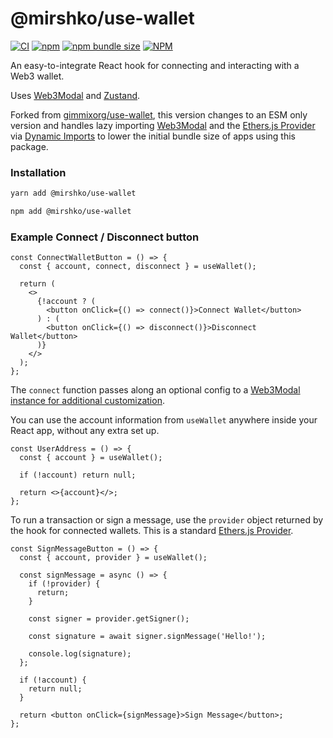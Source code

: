 # @mirshko/use-wallet

[![CI](https://github.com/mirshko/use-wallet/actions/workflows/main.yml/badge.svg)](https://github.com/mirshko/use-wallet/actions/workflows/main.yml) [![npm](https://img.shields.io/npm/v/@mirshko/use-wallet)](https://www.npmjs.com/package/@mirshko/use-wallet) [![npm bundle size](https://badgen.net/bundlephobia/minzip/@mirshko/use-wallet)](https://bundlephobia.com/package/@mirshko/use-wallet) [![NPM](https://img.shields.io/npm/l/@mirshko/use-wallet)](https://www.npmjs.com/package/@mirshko/use-wallet)

An easy-to-integrate React hook for connecting and interacting with a Web3 wallet.

Uses [Web3Modal](https://github.com/Web3Modal/web3modal) and [Zustand](https://github.com/pmndrs/zustand).

Forked from [gimmixorg/use-wallet](https://github.com/gimmixorg/use-wallet), this version changes to an ESM only version and handles lazy importing [Web3Modal](https://github.com/Web3Modal/web3modal) and the [Ethers.js Provider](https://docs.ethers.io/v5/api/providers/provider/) via [Dynamic Imports](https://developer.mozilla.org/en-US/docs/Web/JavaScript/Reference/Statements/import#dynamic_imports) to lower the initial bundle size of apps using this package.

### Installation

```sh
yarn add @mirshko/use-wallet
```

```sh
npm add @mirshko/use-wallet
```

### Example Connect / Disconnect button

```tsx
const ConnectWalletButton = () => {
  const { account, connect, disconnect } = useWallet();

  return (
    <>
      {!account ? (
        <button onClick={() => connect()}>Connect Wallet</button>
      ) : (
        <button onClick={() => disconnect()}>Disconnect Wallet</button>
      )}
    </>
  );
};
```

The `connect` function passes along an optional config to a [Web3Modal instance for additional customization](https://github.com/Web3Modal/web3modal#usage).

You can use the account information from `useWallet` anywhere inside your React app, without any extra set up.

```tsx
const UserAddress = () => {
  const { account } = useWallet();

  if (!account) return null;

  return <>{account}</>;
};
```

To run a transaction or sign a message, use the `provider` object returned by the hook for connected wallets. This is a standard [Ethers.js Provider](https://docs.ethers.io/v5/api/providers/provider/).

```tsx
const SignMessageButton = () => {
  const { account, provider } = useWallet();

  const signMessage = async () => {
    if (!provider) {
      return;
    }

    const signer = provider.getSigner();

    const signature = await signer.signMessage('Hello!');

    console.log(signature);
  };

  if (!account) {
    return null;
  }

  return <button onClick={signMessage}>Sign Message</button>;
};
```

